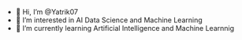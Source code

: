 - 👋 Hi, I’m @Yatrik07
- 👀 I’m interested in AI Data Science and Machine Learning
- 🌱 I’m currently learning Artificial Intelligence and Machine Learnnig



<!---
Yatrik07/Yatrik07 is a ✨ special ✨ repository because its `README.md` (this file) appears on your GitHub profile.
You can click the Preview link to take a look at your changes.
--->
